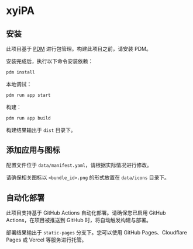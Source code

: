# xyiPA

## 安装
此项目基于 [PDM](https://github.com/pdm-project/pdm) 进行包管理。构建此项目之前，请安装 PDM。

安装完成后，执行以下命令安装依赖：
```bash
pdm install
```

本地调试：
```bash
pdm run app start
```

构建：
```bash
pdm run app build
```

构建结果输出于 `dist` 目录下。

## 添加应用与图标
配置文件位于 `data/manifest.yaml`，请根据实际情况进行修改。

请确保相关图标以 `<bundle_id>.png` 的形式放置在 `data/icons` 目录下。

## 自动化部署
此项目支持基于 GitHub Actions 自动化部署。请确保您已启用 GitHub Actions，在项目被推送到 GitHub 时，将自动触发构建与部署。

部署结果输出于 `static-pages` 分支下。您可以使用 GitHub Pages、Cloudflare Pages 或 Vercel 等服务进行托管。

